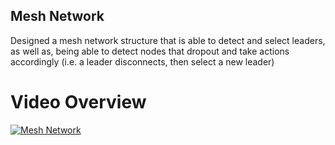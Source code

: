 ## Mesh Network
Designed a mesh network structure that is able to detect and select leaders, as well as, being able to detect nodes that dropout and take actions accordingly (i.e. a leader disconnects, then select a new leader)

# Video Overview
[![Mesh Network](http://img.youtube.com/vi/S7Eviofr1JI/0.jpg)](https://youtu.be/S7Eviofr1JI "Mesh Network")
